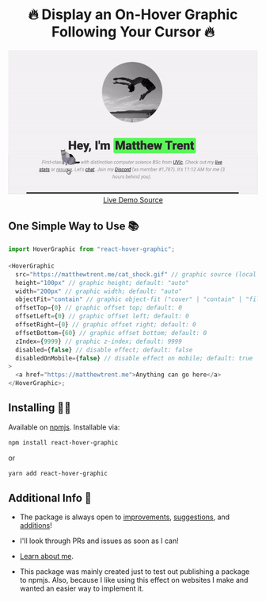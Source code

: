 
<div align="center">
  <h1>🔥 Display an On-Hover Graphic Following Your Cursor 🔥</h1>
  <img src="https://raw.githubusercontent.com/mattrltrent/random_assets/refs/heads/main/react-hover-graphic-ezgif.com-video-to-gif-converter.gif" alt="demo">
  <br/>
  <a href="https://matthewtrent.me">Live Demo Source</a>
</div>

## One Simple Way to Use 📚

```typescript
import HoverGraphic from "react-hover-graphic";

<HoverGraphic
  src="https://matthewtrent.me/cat_shock.gif" // graphic source (local or remote)
  height="100px" // graphic height; default: "auto"
  width="200px" // graphic width; default: "auto"
  objectFit="contain" // graphic object-fit ("cover" | "contain" | "fill" | "none" | "scale-down"); default: "cover"
  offsetTop={0} // graphic offset top; default: 0
  offsetLeft={0} // graphic offset left; default: 0
  offsetRight={0} // graphic offset right; default: 0
  offsetBottom={60} // graphic offset bottom; default: 0
  zIndex={9999} // graphic z-index; default: 9999
  disabled={false} // disable effect; default: false
  disabledOnMobile={false} // disable effect on mobile; default: true
>
  <a href="https://matthewtrent.me">Anything can go here</a>
</HoverGraphic>;
```

## Installing 🧑‍🏫

Available on [npmjs](https://www.npmjs.com/package/react-hover-graphic). Installable via:

```sh
npm install react-hover-graphic
```

or

```sh
yarn add react-hover-graphic
```

## Additional Info 📣

- The package is always open to [improvements](https://github.com/mattrltrent/react-hover-graphic/issues), [suggestions](mailto:me@matthewtrent.me), and [additions](https://github.com/mattrltrent/react-hover-graphic/pulls)!

- I'll look through PRs and issues as soon as I can!

- [Learn about me](https://matthewtrent.me).

- This package was mainly created just to test out publishing a package to npmjs. Also, because I like using this effect on websites I make and wanted an easier way to implement it.


